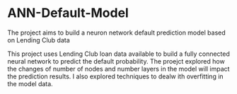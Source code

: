 # ANN-Default-Model
The project aims to build a neuron network default prediction model based on Lending Club data

This project uses Lending Club loan data available to build a fully connected neural network to predict the default probability. The proejct explored how the changes of number of nodes and number layers in the model will impact the prediction results. I also explored techniques to dealw ith overfitting in the model data.

